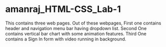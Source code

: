 # amanraj_HTML-CSS_Lab-1
This contains three web pages. Out of these webpages, First one contains header and navigation menu bar having dropdown list. Second One contains vertical bar chart with some animation features. Third One contains a Sign In form with video running in background.
